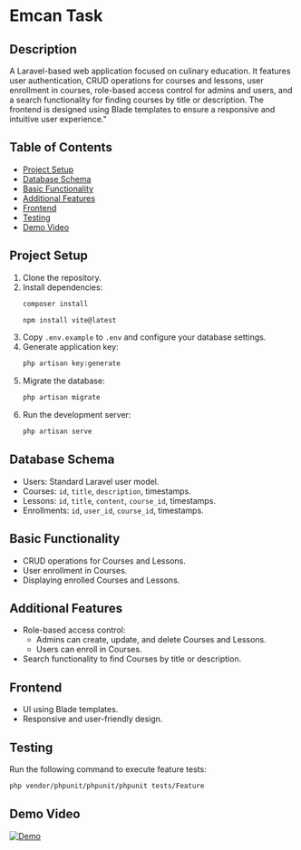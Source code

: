 # Emcan Task

## Description

A Laravel-based web application focused on culinary education. It features user authentication, CRUD operations for courses and lessons, user enrollment in courses, role-based access control for admins and users, and a search functionality for finding courses by title or description. The frontend is designed using Blade templates to ensure a responsive and intuitive user experience."

## Table of Contents

- [Project Setup](#project-setup)
- [Database Schema](#database-schema)
- [Basic Functionality](#basic-functionality)
- [Additional Features](#additional-features)
- [Frontend](#frontend)
- [Testing](#testing)
- [Demo Video](#demo-video)

## Project Setup

1. Clone the repository.
2. Install dependencies:
   ```bash
   composer install
   ```
   ```bash
   npm install vite@latest
   ```
3. Copy `.env.example` to `.env` and configure your database settings.
4. Generate application key:
   ```bash
   php artisan key:generate
   ```
5. Migrate the database:
   ```bash
   php artisan migrate
   ```
6. Run the development server:
   ```bash
   php artisan serve
   ```

## Database Schema

- Users: Standard Laravel user model.
- Courses: `id`, `title`, `description`, timestamps.
- Lessons: `id`, `title`, `content`, `course_id`, timestamps.
- Enrollments: `id`, `user_id`, `course_id`, timestamps.

## Basic Functionality

- CRUD operations for Courses and Lessons.
- User enrollment in Courses.
- Displaying enrolled Courses and Lessons.

## Additional Features

- Role-based access control:
  - Admins can create, update, and delete Courses and Lessons.
  - Users can enroll in Courses.
- Search functionality to find Courses by title or description.

## Frontend

- UI using Blade templates.
- Responsive and user-friendly design.

## Testing

Run the following command to execute feature tests:
```bash
php vendor/phpunit/phpunit/phpunit tests/Feature
```

## Demo Video 

[![Demo](https://img.youtube.com/vi/M05SHzdtWUA/0.jpg)](https://www.youtube.com/watch?v=M05SHzdtWUA)
